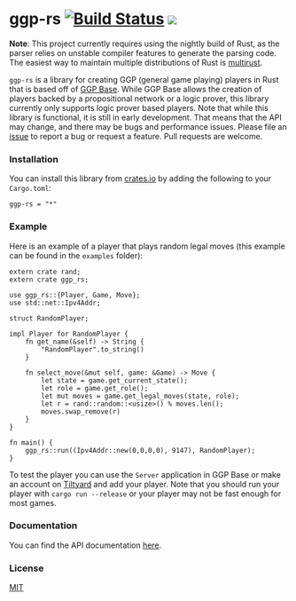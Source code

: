 ggp-rs [![Build Status](https://travis-ci.org/gsingh93/ggp-rs.svg?branch=master)](https://travis-ci.org/gsingh93/ggp-rs) [![](https://meritbadge.herokuapp.com/ggp-rs)](https://crates.io/crates/ggp-rs)
======

**Note**: This project currently requires using the nightly build of Rust, as the parser relies on unstable compiler features to generate the parsing code. The easiest way to maintain multiple distributions of Rust is [multirust](https://github.com/brson/multirust).

`ggp-rs` is a library for creating GGP (general game playing) players in Rust that is based off of [GGP Base](https://github.com/ggp-org/ggp-base). While GGP Base allows the creation of players backed by a propositional network or a logic prover, this library currently only supports logic prover based players. Note that while this library is functional, it is still in early development. That means that the API may change, and there may be bugs and performance issues. Please file an [issue](https://github.com/gsingh93/ggp-rs/issues) to report a bug or request a feature. Pull requests are welcome.

### Installation

You can install this library from [crates.io](https://crates.io/) by adding the following to your `Cargo.toml`:

```
ggp-rs = "*"
```

### Example

Here is an example of a player that plays random legal moves (this example can be found in the `examples` folder):

```
extern crate rand;
extern crate ggp_rs;

use ggp_rs::{Player, Game, Move};
use std::net::Ipv4Addr;

struct RandomPlayer;

impl Player for RandomPlayer {
    fn get_name(&self) -> String {
        "RandomPlayer".to_string()
    }

    fn select_move(&mut self, game: &Game) -> Move {
        let state = game.get_current_state();
        let role = game.get_role();
        let mut moves = game.get_legal_moves(state, role);
        let r = rand::random::<usize>() % moves.len();
        moves.swap_remove(r)
    }
}

fn main() {
    ggp_rs::run((Ipv4Addr::new(0,0,0,0), 9147), RandomPlayer);
}
```

To test the player you can use the `Server` application in GGP Base or make an account on [Tiltyard](http://tiltyard.ggp.org/) and add your player. Note that you should run your player with `cargo run --release` or your player may not be fast enough for most games.

### Documentation

You can find the API documentation [here](https://gsingh93.github.io/ggp-rs/ggp_rs/index.html).

### License

[MIT](https://github.com/gsingh93/ggp-rs/blob/master/LICENSE.txt)
